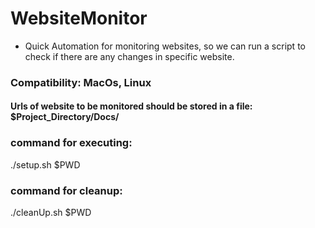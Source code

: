 # WebsiteMonitor

* Quick Automation for monitoring websites, so we can run a script to check if there are any changes in specific website.


### Compatibility: MacOs, Linux

#### Urls of website to be monitored should be stored in a file: $Project_Directory/Docs/ 

### command for executing:
./setup.sh $PWD

### command for cleanup:
./cleanUp.sh $PWD
